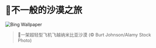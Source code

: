 # 🔖不一般的沙漠之旅

![Bing Wallpaper](https://www.bing.com/th?id=OHR.FlyoverNamibia_ZH-CN2114171516_1920x1080.jpg&rf=LaDigue_1920x1080.jpg&pid=hp)

> 📝一架超轻型飞机飞越纳米比亚沙漠 (© Burt Johnson/Alamy Stock Photo)
